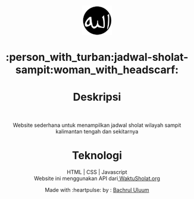 <p align="center">
  <a href="https://github.com/uluumbch/jadwal-sholat-sampit/">
    <img src="icons/logo512.png" alt="Logo" width="80" height="80">
  </a>
</p>
  <h1 align="center">:person_with_turban:jadwal-sholat-sampit:woman_with_headscarf: </h1>


<h1 align="center"> Deskripsi </h1>
</br><p align="center">Website sederhana untuk menampilkan jadwal sholat wilayah sampit kalimantan tengah dan sekitarnya</p>
<h1 align="center"> Teknologi </h1>
  <p align="center">
  HTML | CSS | Javascript
  </br>Website ini menggunakan API dari<a href="https://waktusholat.org"> WaktuSholat.org</a>
  </p>
  <p align="center">
  Made with :heartpulse: by : <a href="https://github.com/uluumbch">Bachrul Uluum</a>
  </p>
